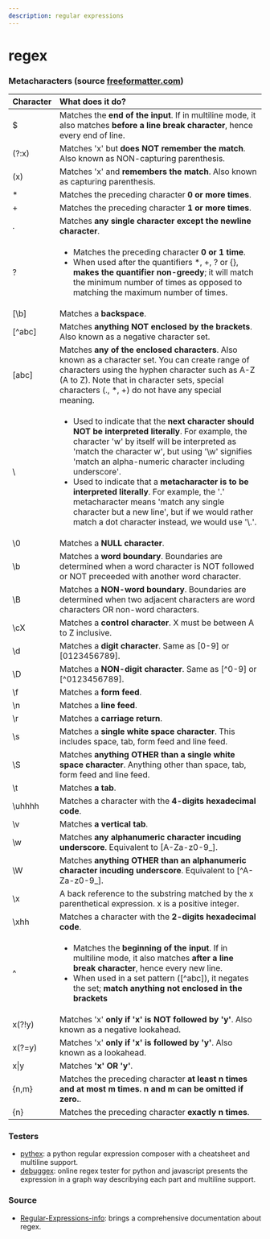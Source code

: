 ```yaml
---
description: regular expressions
---
```


# regex

### Metacharacters \(source [freeformatter.com](https://www.freeformatter.com/regex-tester.html)\)

<table>
  <thead>
    <tr>
      <th style="text-align:left">Character</th>
      <th style="text-align:left">What does it do?</th>
    </tr>
  </thead>
  <tbody>
    <tr>
      <td style="text-align:left">$</td>
      <td style="text-align:left">Matches the <b>end of the input</b>. If in multiline mode, it also matches <b>before a line break character</b>,
        hence every end of line.</td>
    </tr>
    <tr>
      <td style="text-align:left">(?:x)</td>
      <td style="text-align:left">Matches &apos;x&apos; but <b>does NOT remember the match</b>. Also known
        as NON-capturing parenthesis.</td>
    </tr>
    <tr>
      <td style="text-align:left">(x)</td>
      <td style="text-align:left">Matches &apos;x&apos; and <b>remembers the match</b>. Also known as capturing
        parenthesis.</td>
    </tr>
    <tr>
      <td style="text-align:left">*</td>
      <td style="text-align:left">Matches the preceding character <b>0 or more times</b>.</td>
    </tr>
    <tr>
      <td style="text-align:left">+</td>
      <td style="text-align:left">Matches the preceding character <b>1 or more times</b>.</td>
    </tr>
    <tr>
      <td style="text-align:left">.</td>
      <td style="text-align:left">Matches <b>any single character except the newline character</b>.</td>
    </tr>
    <tr>
      <td style="text-align:left">?</td>
      <td style="text-align:left">
        <ul>
          <li>Matches the preceding character <b>0 or 1 time</b>.</li>
          <li>When used after the quantifiers *, +, ? or {}, <b>makes the quantifier non-greedy</b>;
            it will match the minimum number of times as opposed to matching the maximum
            number of times.</li>
        </ul>
      </td>
    </tr>
    <tr>
      <td style="text-align:left">[\b]</td>
      <td style="text-align:left">Matches a <b>backspace</b>.</td>
    </tr>
    <tr>
      <td style="text-align:left">[^abc]</td>
      <td style="text-align:left">Matches <b>anything NOT enclosed by the brackets</b>. Also known as a negative
        character set.</td>
    </tr>
    <tr>
      <td style="text-align:left">[abc]</td>
      <td style="text-align:left">Matches <b>any of the enclosed characters</b>. Also known as a character
        set. You can create range of characters using the hyphen character such
        as A-Z (A to Z). Note that in character sets, special characters (., *,
        +) do not have any special meaning.</td>
    </tr>
    <tr>
      <td style="text-align:left">\</td>
      <td style="text-align:left">
        <ul>
          <li>Used to indicate that the <b>next character should NOT be interpreted literally</b>.
            For example, the character &apos;w&apos; by itself will be interpreted
            as &apos;match the character w&apos;, but using &apos;\w&apos; signifies
            &apos;match an alpha-numeric character including underscore&apos;.</li>
          <li>Used to indicate that a <b>metacharacter is to be interpreted literally</b>.
            For example, the &apos;.&apos; metacharacter means &apos;match any single
            character but a new line&apos;, but if we would rather match a dot character
            instead, we would use &apos;\.&apos;.</li>
        </ul>
      </td>
    </tr>
    <tr>
      <td style="text-align:left">\0</td>
      <td style="text-align:left">Matches a <b>NULL character</b>.</td>
    </tr>
    <tr>
      <td style="text-align:left">\b</td>
      <td style="text-align:left">Matches a <b>word boundary</b>. Boundaries are determined when a word character
        is NOT followed or NOT preceeded with another word character.</td>
    </tr>
    <tr>
      <td style="text-align:left">\B</td>
      <td style="text-align:left">Matches a <b>NON-word boundary</b>. Boundaries are determined when two
        adjacent characters are word characters OR non-word characters.</td>
    </tr>
    <tr>
      <td style="text-align:left">\cX</td>
      <td style="text-align:left">Matches a <b>control character</b>. X must be between A to Z inclusive.</td>
    </tr>
    <tr>
      <td style="text-align:left">\d</td>
      <td style="text-align:left">Matches a <b>digit character</b>. Same as [0-9] or [0123456789].</td>
    </tr>
    <tr>
      <td style="text-align:left">\D</td>
      <td style="text-align:left">Matches a <b>NON-digit character</b>. Same as [^0-9] or [^0123456789].</td>
    </tr>
    <tr>
      <td style="text-align:left">\f</td>
      <td style="text-align:left">Matches a <b>form feed</b>.</td>
    </tr>
    <tr>
      <td style="text-align:left">\n</td>
      <td style="text-align:left">Matches a <b>line feed</b>.</td>
    </tr>
    <tr>
      <td style="text-align:left">\r</td>
      <td style="text-align:left">Matches a <b>carriage return</b>.</td>
    </tr>
    <tr>
      <td style="text-align:left">\s</td>
      <td style="text-align:left">Matches a <b>single white space character</b>. This includes space, tab,
        form feed and line feed.</td>
    </tr>
    <tr>
      <td style="text-align:left">\S</td>
      <td style="text-align:left">Matches <b>anything OTHER than a single white space character</b>. Anything
        other than space, tab, form feed and line feed.</td>
    </tr>
    <tr>
      <td style="text-align:left">\t</td>
      <td style="text-align:left">Matches <b>a tab</b>.</td>
    </tr>
    <tr>
      <td style="text-align:left">\uhhhh</td>
      <td style="text-align:left">Matches a character with the <b>4-digits hexadecimal code</b>.</td>
    </tr>
    <tr>
      <td style="text-align:left">\v</td>
      <td style="text-align:left">Matches <b>a vertical tab</b>.</td>
    </tr>
    <tr>
      <td style="text-align:left">\w</td>
      <td style="text-align:left">Matches <b>any alphanumeric character incuding underscore</b>. Equivalent
        to [A-Za-z0-9_].</td>
    </tr>
    <tr>
      <td style="text-align:left">\W</td>
      <td style="text-align:left">Matches <b>anything OTHER than an alphanumeric character incuding underscore</b>.
        Equivalent to [^A-Za-z0-9_].</td>
    </tr>
    <tr>
      <td style="text-align:left">\x</td>
      <td style="text-align:left">A back reference to the substring matched by the x parenthetical expression.
        x is a positive integer.</td>
    </tr>
    <tr>
      <td style="text-align:left">\xhh</td>
      <td style="text-align:left">Matches a character with the <b>2-digits hexadecimal code</b>.</td>
    </tr>
    <tr>
      <td style="text-align:left">^</td>
      <td style="text-align:left">
        <ul>
          <li>Matches the <b>beginning of the input</b>. If in multiline mode, it also
            matches <b>after a line break character</b>, hence every new line.</li>
          <li>When used in a set pattern ([^abc]), it negates the set; <b>match anything not enclosed in the brackets</b>
          </li>
        </ul>
      </td>
    </tr>
    <tr>
      <td style="text-align:left">x(?!y)</td>
      <td style="text-align:left">Matches &apos;x&apos; <b>only if &apos;x&apos; is NOT followed by &apos;y&apos;</b>.
        Also known as a negative lookahead.</td>
    </tr>
    <tr>
      <td style="text-align:left">x(?=y)</td>
      <td style="text-align:left">Matches &apos;x&apos; <b>only if &apos;x&apos; is followed by &apos;y&apos;</b>.
        Also known as a lookahead.</td>
    </tr>
    <tr>
      <td style="text-align:left">x|y</td>
      <td style="text-align:left">Matches <b>&apos;x&apos; OR &apos;y&apos;</b>.</td>
    </tr>
    <tr>
      <td style="text-align:left">{n,m}</td>
      <td style="text-align:left">Matches the preceding character <b>at least n times and at most m times. n and m can be omitted if zero.</b>.</td>
    </tr>
    <tr>
      <td style="text-align:left">{n}</td>
      <td style="text-align:left">Matches the preceding character <b>exactly n times</b>.</td>
    </tr>
  </tbody>
</table>

### Testers

* [pythex](https://pythex.org/): a python regular expression composer with a cheatsheet and multiline support.
* [debuggex](https://www.debuggex.com/): online regex tester for python and javascript presents the expression in a graph way describying each part and multiline support.

### Source

* [Regular-Expressions-info](https://www.regular-expressions.info/): brings a comprehensive documentation about regex.

